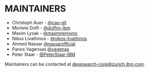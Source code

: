# MAINTAINERS

- Christoph Auer - [@cau-git](https://github.com/cau-git)
- Michele Dolfi - [@dolfim-ibm](https://github.com/dolfim-ibm)
- Maxim Lysak - [@maxmnemonic](https://github.com/maxmnemonic)
- Nikos Livathinos - [@nikos-livathinos](https://github.com/nikos-livathinos)
- Ahmed Nassar [@nassarofficial](https://github.com/nassarofficial)
- Panos Vagensas [@vagenas](https://github.com/vagenas)
- Peter Staar - [@PeterStaar-IBM](https://github.com/PeterStaar-IBM)

Maintainers can be contacted at [deepsearch-core@zurich.ibm.com](mailto:deepsearch-core@zurich.ibm.com).
